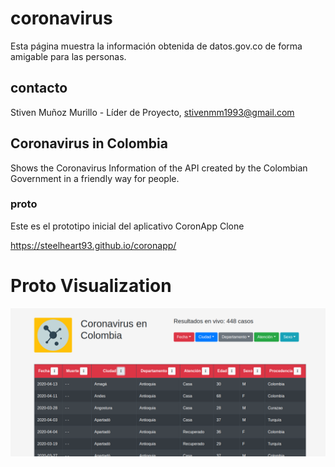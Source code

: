 # coronavirus

Esta página muestra la información obtenida de datos.gov.co de forma amigable para las personas.

## contacto

Stiven Muñoz Murillo - Líder de Proyecto, stivenmm1993@gmail.com

## Coronavirus in Colombia
Shows the Coronavirus Information of the API created by the Colombian Government in a friendly way for people.

### proto

Este es el prototipo inicial del aplicativo CoronApp Clone

https://steelheart93.github.io/coronapp/

# Proto Visualization

![coronavirus](coronavirus.png)
